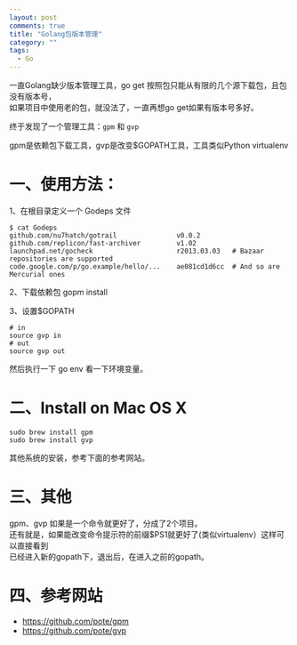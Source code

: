 ```yaml
---
layout: post
comments: true
title: "Golang包版本管理"
category: ""
tags: 
  - Go
---
```


一直Golang缺少版本管理工具，go get 按照包只能从有限的几个源下载包，且包没有版本号，  
如果项目中使用老的包，就没法了，一直再想go get如果有版本号多好。

终于发现了一个管理工具：`gpm` 和 `gvp`

gpm是依赖包下载工具，gvp是改变$GOPATH工具，工具类似Python virtualenv

# 一、使用方法：

1、在根目录定义一个 Godeps 文件

~~~
$ cat Godeps
github.com/nu7hatch/gotrail               v0.0.2
github.com/replicon/fast-archiver         v1.02
launchpad.net/gocheck                     r2013.03.03   # Bazaar repositories are supported
code.google.com/p/go.example/hello/...    ae081cd1d6cc  # And so are Mercurial ones
~~~

2、下载依赖包 gopm install

3、设置$GOPATH

~~~
# in
source gvp in
# out
source gvp out
~~~
然后执行一下 go env 看一下环境变量。


# 二、Install on Mac OS X

~~~
sudo brew install gpm
sudo brew install gvp
~~~
其他系统的安装，参考下面的参考网站。

# 三、其他

gpm、gvp 如果是一个命令就更好了，分成了2个项目。  
还有就是，如果能改变命令提示符的前缀$PS1就更好了(类似virtualenv）这样可以直接看到  
已经进入新的gopath下，退出后，在进入之前的gopath。  


# 四、参考网站

- <https://github.com/pote/gpm>
- <https://github.com/pote/gvp>


